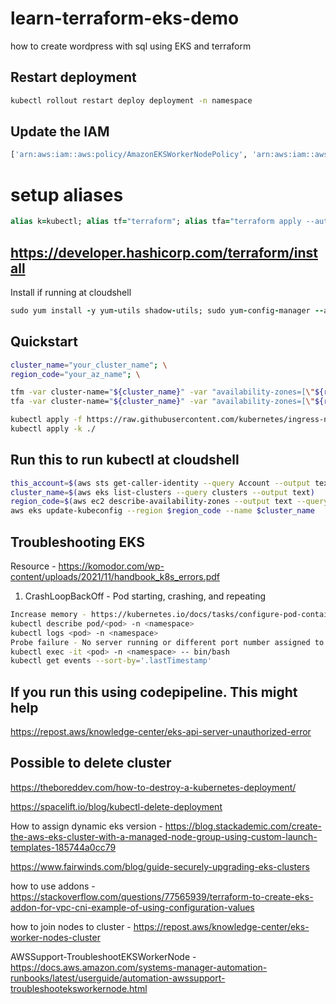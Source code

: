 # learn-terraform-eks-demo
how to create wordpress with sql using EKS and terraform
## Restart deployment
```bash
kubectl rollout restart deploy deployment -n namespace
```

## Update the IAM
```bash
['arn:aws:iam::aws:policy/AmazonEKSWorkerNodePolicy', 'arn:aws:iam::aws:policy/AmazonEC2ContainerRegistryReadOnly']
```

# setup aliases
```ruby
alias k=kubectl; alias tf="terraform"; alias tfa="terraform apply --auto-approve"; alias tfd="terraform destroy --auto-approve"; alias tfm="terraform init; terraform fmt; terraform validate; terraform plan"
```
## https://developer.hashicorp.com/terraform/install
Install if running at cloudshell
```ruby
sudo yum install -y yum-utils shadow-utils; sudo yum-config-manager --add-repo https://rpm.releases.hashicorp.com/AmazonLinux/hashicorp.repo; sudo yum -y install terraform
```
## Quickstart
```bash
cluster_name="your_cluster_name"; \
region_code="your_az_name"; \

tfm -var cluster-name="${cluster_name}" -var "availability-zones=[\"${region_code}a\", \"${region_code}c\"]" -var region=$region_code; \
tfa -var cluster-name="${cluster_name}" -var "availability-zones=[\"${region_code}a\", \"${region_code}c\"]" -var region=$region_code;
```
```bash
kubectl apply -f https://raw.githubusercontent.com/kubernetes/ingress-nginx/controller-v1.3.0/deploy/static/provider/cloud/deploy.yaml; \
kubectl apply -k ./
```
## Run this to run kubectl at cloudshell
```bash
this_account=$(aws sts get-caller-identity --query Account --output text)
cluster_name=$(aws eks list-clusters --query clusters --output text)
region_code=$(aws ec2 describe-availability-zones --output text --query 'AvailabilityZones[0].[RegionName]')
aws eks update-kubeconfig --region $region_code --name $cluster_name
```
## Troubleshooting EKS
Resource - https://komodor.com/wp-content/uploads/2021/11/handbook_k8s_errors.pdf
1. CrashLoopBackOff - Pod starting, crashing, and repeating
```bash
Increase memory - https://kubernetes.io/docs/tasks/configure-pod-container/assign-memory-resource/
kubectl describe pod/<pod> -n <namespace>
kubectl logs <pod> -n <namespace>
Probe failure - No server running or different port number assigned to pod versus inside VM
kubectl exec -it <pod> -n <namespace> -- bin/bash
kubectl get events --sort-by='.lastTimestamp'
```
## If you run this using codepipeline. This might help
https://repost.aws/knowledge-center/eks-api-server-unauthorized-error

## Possible to delete cluster
https://theboreddev.com/how-to-destroy-a-kubernetes-deployment/

https://spacelift.io/blog/kubectl-delete-deployment

How to assign dynamic eks version - https://blog.stackademic.com/create-the-aws-eks-cluster-with-a-managed-node-group-using-custom-launch-templates-185744a0cc79

https://www.fairwinds.com/blog/guide-securely-upgrading-eks-clusters

how to use addons - https://stackoverflow.com/questions/77565939/terraform-to-create-eks-addon-for-vpc-cni-example-of-using-configuration-values

how to join nodes to cluster - https://repost.aws/knowledge-center/eks-worker-nodes-cluster

AWSSupport-TroubleshootEKSWorkerNode - https://docs.aws.amazon.com/systems-manager-automation-runbooks/latest/userguide/automation-awssupport-troubleshooteksworkernode.html
